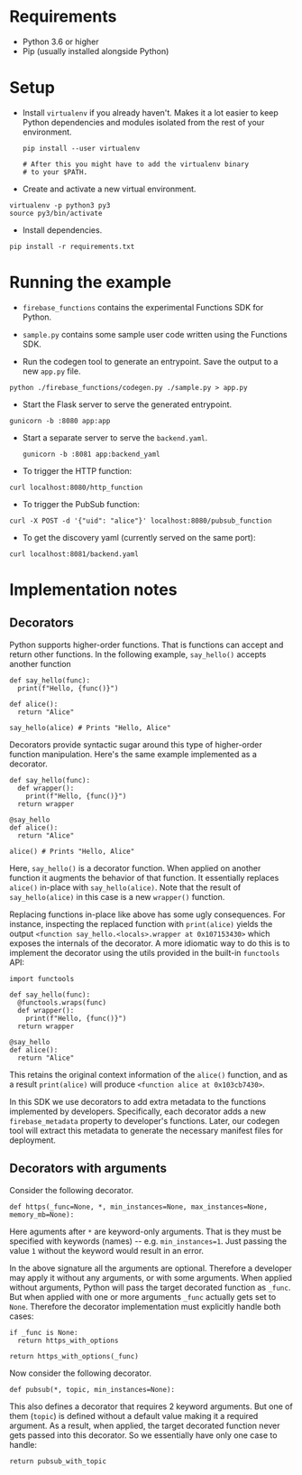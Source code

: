 # Requirements

* Python 3.6 or higher
* Pip (usually installed alongside Python)

# Setup

* Install `virtualenv` if you already haven't. Makes it a lot easier to keep
  Python dependencies and modules isolated from the rest of your environment.

  ```
  pip install --user virtualenv

  # After this you might have to add the virtualenv binary
  # to your $PATH.
  ```

* Create and activate a new virtual environment.

 ```
 virtualenv -p python3 py3
 source py3/bin/activate
 ```

* Install dependencies.

 ```
 pip install -r requirements.txt
 ```

# Running the example

* `firebase_functions` contains the experimental Functions SDK for Python.

* `sample.py` contains some sample user code written using the Functions SDK.

* Run the codegen tool to generate an entrypoint. Save the output to a new
  `app.py` file.

 ```
 python ./firebase_functions/codegen.py ./sample.py > app.py
 ```

 * Start the Flask server to serve the generated entrypoint.

  ```
  gunicorn -b :8080 app:app
  ```

* Start a separate server to serve the `backend.yaml`.

  ```
  gunicorn -b :8081 app:backend_yaml
  ```

* To trigger the HTTP function:

 ```
 curl localhost:8080/http_function
 ```

* To trigger the PubSub function:

 ```
 curl -X POST -d '{"uid": "alice"}' localhost:8080/pubsub_function
 ```

* To get the discovery yaml (currently served on the same port):

 ```
 curl localhost:8081/backend.yaml
 ```

# Implementation notes

## Decorators

Python supports higher-order functions. That is functions can accept and return other functions.
In the following example, `say_hello()` accepts another function

```
def say_hello(func):
  print(f"Hello, {func()}")

def alice():
  return "Alice"

say_hello(alice) # Prints "Hello, Alice"
```

Decorators provide syntactic sugar around this type of higher-order function manipulation.
Here's the same example implemented as a decorator.

```
def say_hello(func):
  def wrapper():
    print(f"Hello, {func()}")
  return wrapper

@say_hello
def alice():
  return "Alice"

alice() # Prints "Hello, Alice"
```

Here, `say_hello()` is a decorator function. When applied on another function it augments the
behavior of that function. It essentially replaces `alice()` in-place with `say_hello(alice)`.
Note that the result of `say_hello(alice)` in this case is a new `wrapper()` function.

Replacing functions in-place like above has some ugly consequences. For instance, inspecting
the replaced function with `print(alice)` yields the output
`<function say_hello.<locals>.wrapper at 0x107153430>` which exposes the internals of the
decorator. A more idiomatic way to do this is to implement the decorator using the utils
provided in the built-in `functools` API:

```
import functools

def say_hello(func):
  @functools.wraps(func)
  def wrapper():
    print(f"Hello, {func()}")
  return wrapper

@say_hello
def alice():
  return "Alice"
```

This retains the original context information of the `alice()` function, and as a result
`print(alice)` will produce `<function alice at 0x103cb7430>`.

In this SDK we use decorators to add extra metadata to the functions implemented by developers.
Specifically, each decorator adds a new `firebase_metadata` property to developer's functions.
Later, our codegen tool will extract this metadata to generate the necessary manifest files
for deployment.

## Decorators with arguments

Consider the following decorator.

```
def https(_func=None, *, min_instances=None, max_instances=None, memory_mb=None):
```

Here aguments after `*` are keyword-only arguments. That is they must be specified with
keywords (names) -- e.g. `min_instances=1`. Just passing the value `1` without the
keyword would result in an error.

In the above signature all the arguments are optional. Therefore a developer may apply
it without any arguments, or with some arguments. When applied without arguments, Python
will pass the target decorated function as `_func`. But when applied with one or more
arguments `_func` actually gets set to `None`. Therefore the decorator implementation
must explicitly handle both cases:

```
if _func is None:
  return https_with_options

return https_with_options(_func)
```

Now consider the following decorator.

```
def pubsub(*, topic, min_instances=None):
```

This also defines a decorator that requires 2 keyword arguments. But one of them (`topic`) is
defined without a default value making it a required argument. As a result, when applied, the
target decorated function never gets passed into this decorator. So we essentially have only
one case to handle:

```
return pubsub_with_topic
```
